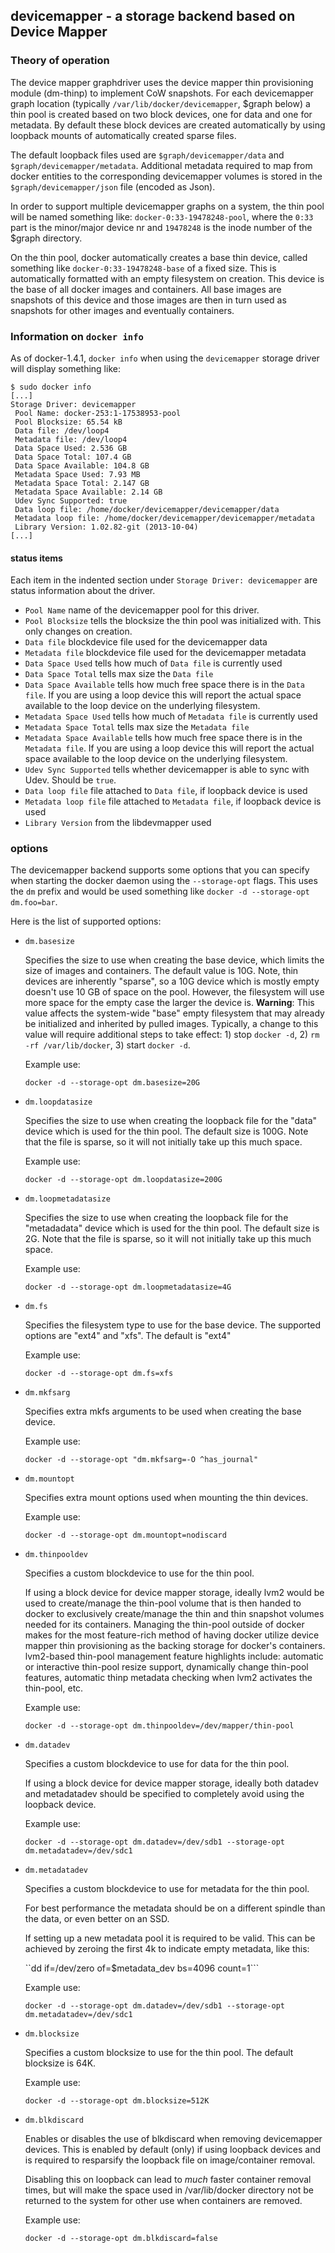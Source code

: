 ## devicemapper - a storage backend based on Device Mapper

### Theory of operation

The device mapper graphdriver uses the device mapper thin provisioning
module (dm-thinp) to implement CoW snapshots. For each devicemapper
graph location (typically `/var/lib/docker/devicemapper`, $graph below)
a thin pool is created based on two block devices, one for data and
one for metadata.  By default these block devices are created
automatically by using loopback mounts of automatically created sparse
files.

The default loopback files used are `$graph/devicemapper/data` and
`$graph/devicemapper/metadata`. Additional metadata required to map
from docker entities to the corresponding devicemapper volumes is
stored in the `$graph/devicemapper/json` file (encoded as Json).

In order to support multiple devicemapper graphs on a system, the thin
pool will be named something like: `docker-0:33-19478248-pool`, where
the `0:33` part is the minor/major device nr and `19478248` is the
inode number of the $graph directory.

On the thin pool, docker automatically creates a base thin device,
called something like `docker-0:33-19478248-base` of a fixed
size. This is automatically formatted with an empty filesystem on
creation. This device is the base of all docker images and
containers. All base images are snapshots of this device and those
images are then in turn used as snapshots for other images and
eventually containers.

### Information on `docker info`

As of docker-1.4.1, `docker info` when using the `devicemapper` storage driver
will display something like:

	$ sudo docker info
	[...]
	Storage Driver: devicemapper
	 Pool Name: docker-253:1-17538953-pool
	 Pool Blocksize: 65.54 kB
	 Data file: /dev/loop4
	 Metadata file: /dev/loop4
	 Data Space Used: 2.536 GB
	 Data Space Total: 107.4 GB
	 Data Space Available: 104.8 GB
	 Metadata Space Used: 7.93 MB
	 Metadata Space Total: 2.147 GB
	 Metadata Space Available: 2.14 GB
	 Udev Sync Supported: true
	 Data loop file: /home/docker/devicemapper/devicemapper/data
	 Metadata loop file: /home/docker/devicemapper/devicemapper/metadata
	 Library Version: 1.02.82-git (2013-10-04)
	[...]

#### status items

Each item in the indented section under `Storage Driver: devicemapper` are
status information about the driver.
 *  `Pool Name` name of the devicemapper pool for this driver.
 *  `Pool Blocksize` tells the blocksize the thin pool was initialized with. This only changes on creation.
 *  `Data file` blockdevice file used for the devicemapper data
 *  `Metadata file` blockdevice file used for the devicemapper metadata
 *  `Data Space Used` tells how much of `Data file` is currently used
 *  `Data Space Total` tells max size the `Data file`
 *  `Data Space Available` tells how much free space there is in the `Data file`. If you are using a loop device this will report the actual space available to the loop device on the underlying filesystem.
 *  `Metadata Space Used` tells how much of `Metadata file` is currently used
 *  `Metadata Space Total` tells max size the `Metadata file`
 *  `Metadata Space Available` tells how much free space there is in the `Metadata file`. If you are using a loop device this will report the actual space available to the loop device on the underlying filesystem.
 *  `Udev Sync Supported` tells whether devicemapper is able to sync with Udev. Should be `true`.
 *  `Data loop file` file attached to `Data file`, if loopback device is used
 *  `Metadata loop file` file attached to `Metadata file`, if loopback device is used
 *  `Library Version` from the libdevmapper used

### options

The devicemapper backend supports some options that you can specify
when starting the docker daemon using the `--storage-opt` flags.
This uses the `dm` prefix and would be used something like `docker -d --storage-opt dm.foo=bar`.

Here is the list of supported options:

 *  `dm.basesize`

    Specifies the size to use when creating the base device, which
    limits the size of images and containers. The default value is
    10G. Note, thin devices are inherently "sparse", so a 10G device
    which is mostly empty doesn't use 10 GB of space on the
    pool. However, the filesystem will use more space for the empty
    case the larger the device is. **Warning**: This value affects the
    system-wide "base" empty filesystem that may already be
    initialized and inherited by pulled images.  Typically, a change
    to this value will require additional steps to take effect: 1)
    stop `docker -d`, 2) `rm -rf /var/lib/docker`, 3) start `docker -d`.

    Example use:

    ``docker -d --storage-opt dm.basesize=20G``

 *  `dm.loopdatasize`

    Specifies the size to use when creating the loopback file for the
    "data" device which is used for the thin pool. The default size is
    100G. Note that the file is sparse, so it will not initially take
    up this much space.

    Example use:

    ``docker -d --storage-opt dm.loopdatasize=200G``

 *  `dm.loopmetadatasize`

    Specifies the size to use when creating the loopback file for the
    "metadadata" device which is used for the thin pool. The default size is
    2G. Note that the file is sparse, so it will not initially take
    up this much space.

    Example use:

    ``docker -d --storage-opt dm.loopmetadatasize=4G``

 *  `dm.fs`

    Specifies the filesystem type to use for the base device. The supported
    options are "ext4" and "xfs". The default is "ext4"

    Example use:

    ``docker -d --storage-opt dm.fs=xfs``

 *  `dm.mkfsarg`

    Specifies extra mkfs arguments to be used when creating the base device.

    Example use:

    ``docker -d --storage-opt "dm.mkfsarg=-O ^has_journal"``

 *  `dm.mountopt`

    Specifies extra mount options used when mounting the thin devices.

    Example use:

    ``docker -d --storage-opt dm.mountopt=nodiscard``

 *  `dm.thinpooldev`

    Specifies a custom blockdevice to use for the thin pool.

    If using a block device for device mapper storage, ideally lvm2
    would be used to create/manage the thin-pool volume that is then
    handed to docker to exclusively create/manage the thin and thin
    snapshot volumes needed for its containers.  Managing the thin-pool
    outside of docker makes for the most feature-rich method of having
    docker utilize device mapper thin provisioning as the backing
    storage for docker's containers.  lvm2-based thin-pool management
    feature highlights include: automatic or interactive thin-pool
    resize support, dynamically change thin-pool features, automatic
    thinp metadata checking when lvm2 activates the thin-pool, etc.

    Example use:

    ``docker -d --storage-opt dm.thinpooldev=/dev/mapper/thin-pool``

 *  `dm.datadev`

    Specifies a custom blockdevice to use for data for the thin pool.

    If using a block device for device mapper storage, ideally both
    datadev and metadatadev should be specified to completely avoid
    using the loopback device.

    Example use:

    ``docker -d --storage-opt dm.datadev=/dev/sdb1 --storage-opt dm.metadatadev=/dev/sdc1``

 *  `dm.metadatadev`

    Specifies a custom blockdevice to use for metadata for the thin
    pool.

    For best performance the metadata should be on a different spindle
    than the data, or even better on an SSD.

    If setting up a new metadata pool it is required to be valid. This
    can be achieved by zeroing the first 4k to indicate empty
    metadata, like this:

    ``dd if=/dev/zero of=$metadata_dev bs=4096 count=1```

    Example use:

    ``docker -d --storage-opt dm.datadev=/dev/sdb1 --storage-opt dm.metadatadev=/dev/sdc1``

 *  `dm.blocksize`

    Specifies a custom blocksize to use for the thin pool.  The default
    blocksize is 64K.

    Example use:

    ``docker -d --storage-opt dm.blocksize=512K``

 *  `dm.blkdiscard`

    Enables or disables the use of blkdiscard when removing
    devicemapper devices. This is enabled by default (only) if using
    loopback devices and is required to resparsify the loopback file
    on image/container removal.

    Disabling this on loopback can lead to *much* faster container
    removal times, but will make the space used in /var/lib/docker
    directory not be returned to the system for other use when
    containers are removed.

    Example use:

    ``docker -d --storage-opt dm.blkdiscard=false``
